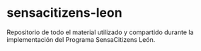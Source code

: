 # sensacitizens-leon
Repositorio de todo el material utilizado y compartido durante la implementación del Programa SensaCitizens León.
